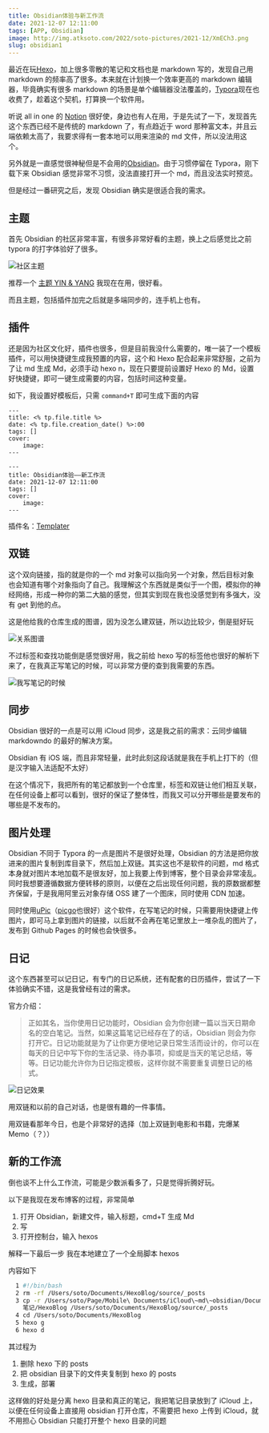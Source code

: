 ```yaml
---
title: Obsidian体验与新工作流
date: 2021-12-07 12:11:00
tags: [APP, Obsidian]
image: http://img.atksoto.com/2022/soto-pictures/2021-12/XmECh3.png
slug: obsidian1
---
```


最近在玩[Hexo](https://hexo.io/)，加上很多零散的笔记和文档也是 markdown 写的，发现自己用 markdown 的频率高了很多。本来就在计划换一个效率更高的 markdown 编辑器，毕竟确实有很多 markdown 的场景是单个编辑器没法覆盖的，[Typora](https://www.typora.io)现在也收费了，趁着这个契机，打算换一个软件用。

听说 all in one 的 [Notion](https://www.notion.so) 很好使，身边也有人在用，于是先试了一下，发现首先这个东西已经不是传统的 markdown 了，有点趋近于 word 那种富文本，并且云端依赖太高了，我要求得有一套本地可以用来渲染的 md 文件，所以没法用这个。

另外就是一直感觉很神秘但是不会用的[Obsidian](https://obsidian.md)。由于习惯停留在 Typora，刚下载下来 Obsidian 感觉非常不习惯，没法直接打开一个 md，而且没法实时预览。

但是经过一番研究之后，发现 Obsidian 确实是很适合我的需求。

## 主题

首先 Obsidian 的社区非常丰富，有很多非常好看的主题，换上之后感觉比之前 typora 的打字体验好了很多。

![社区主题](http://img.atksoto.com/2022/soto-pictures/2021-12/MIXxm6.png)

推荐一个 [主题 YIN & YANG](https://github.com/chetachiezikeuzor/Yin-and-Yang-Theme) 我现在在用，很好看。

而且主题，包括插件加完之后就是多端同步的，连手机上也有。

## 插件

还是因为社区文化好，插件也很多，但是目前我没什么需要的，唯一装了一个模板插件，可以用快捷键生成我预置的内容，这个和 Hexo 配合起来非常舒服，之前为了让 md 生成 Md，必须手动 hexo n，现在只要提前设置好 Hexo 的 Md，设置好快捷键，即可一键生成需要的内容，包括时间这种变量。

如下，我设置好模板后，只需 `command+T` 即可生成下面的内容

```
---
title: <% tp.file.title %>
date: <% tp.file.creation_date() %>:00
tags: []
cover:
    image:
---
```

```
---
title: Obsidian体验——新工作流
date: 2021-12-07 12:11:00
tags: []
cover:
    image:
---
```

插件名：[Templater](https://silentvoid13.github.io/Templater/)

## 双链

这个双向链接，指的就是你的一个 md 对象可以指向另一个对象，然后目标对象也会知道有哪个对象指向了自己。我理解这个东西就是类似于一个图，模拟你的神经网络，形成一种你的第二大脑的感觉，但其实到现在我也没感觉到有多强大，没有 get 到他的点。

这是他给我的仓库生成的图谱，因为没怎么建双链，所以边比较少，倒是挺好玩

![关系图谱](http://img.atksoto.com/2022/soto-pictures/2021-12/eam3iK.png)

不过标签和查找功能倒是感觉很好用，我之前给 hexo 写的标签他也很好的解析下来了，在我真正写笔记的时候，可以非常方便的查到我需要的东西。

![我写笔记的时候](http://img.atksoto.com/2022/soto-pictures/2021-12/XmECh3.png)

## 同步

Obsidian 很好的一点是可以用 iCloud 同步，这是我之前的需求：云同步编辑 markdowndo 的最好的解决方案。

Obsidian 有 iOS 端，而且非常轻量，此时此刻这段话就是我在手机上打下的（但是汉字输入法适配不太好）

在这个情况下，我把所有的笔记都放到一个仓库里，标签和双链让他们相互关联，在任何设备上都可以看到，很好的保证了整体性，而我又可以分开哪些是要发布的哪些是不发布的。

## 图片处理

Obsidian 不同于 Typora 的一点是图片不是很好处理，Obsidian 的方法是把你放进来的图片复制到库目录下，然后加上双链。其实这也不是软件的问题，md 格式本身就对图片本地加载不是很友好，加上我要上传到博客，整个目录会非常凌乱。同时我想要遵循数据方便转移的原则，以便在之后出现任何问题，我的原数据都整齐保留，于是我用阿里云对象存储 OSS 建了一个图床，同时使用 CDN 加速。

同时使用[uPic](https://github.com/gee1k/uPic)（[picgo](https://github.com/Molunerfinn/PicGo)也很好）这个软件，在写笔记的时候，只需要用快捷键上传图片，即可马上拿到图片的链接，以后就不会再在笔记里放上一堆杂乱的图片了，发布到 Github Pages 的时候也会快很多。

## 日记

这个东西甚至可以记日记，有专门的日记系统，还有配套的日历插件，尝试了一下体验确实不错，这是我曾经有过的需求。

官方介绍：

> 正如其名，当你使用日记功能时，Obsidian 会为你创建一篇以当天日期命名的空白笔记。当然，如果这篇笔记已经存在了的话，Obsidian 则会为你打开它。日记功能就是为了让你更方便地记录日常生活而设计的，你可以在每天的日记中写下你的生活记录、待办事项，抑或是当天的笔记总结，等等。日记功能允许你为日记指定模板，这样你就不需要重复调整日记的格式。

![日记效果](http://img.atksoto.com/2022/soto/202112142314916.png)

用双链和以前的自己对话，也是很有趣的一件事情。

用双链看那年今日，也是个非常好的选择（加上双链到电影和书籍，完爆某 Memo（？））

## 新的工作流

倒也谈不上什么工作流，可能是少数派看多了，只是觉得折腾好玩。

以下是我现在发布博客的过程，非常简单

1. 打开 Obsidian，新建文件，输入标题，cmd+T 生成 Md
2. 写
3. 打开控制台，输入 hexos

解释一下最后一步
我在本地建立了一个全局脚本 hexos

内容如下

```bash
  1 #!/bin/bash
  2 rm -rf /Users/soto/Documents/HexoBlog/source/_posts
  3 cp -r /Users/soto/Page/Mobile\ Documents/iCloud\~md\~obsidian/Documents/>
    笔记/HexoBlog /Users/soto/Documents/HexoBlog/source/_posts
  4 cd /Users/soto/Documents/HexoBlog
  5 hexo g
  6 hexo d
```

其过程为

1. 删除 hexo 下的 posts
2. 把 obsidian 目录下的文件夹复制到 hexo 的 posts
3. 生成，部署

这样做的好处是分离 hexo 目录和真正的笔记，我把笔记目录放到了 iCloud 上，以便在任何设备上直接用 obsidian 打开仓库，不需要把 hexo 上传到 iCloud，就不用担心 Obsidian 只能打开整个 hexo 目录的问题
